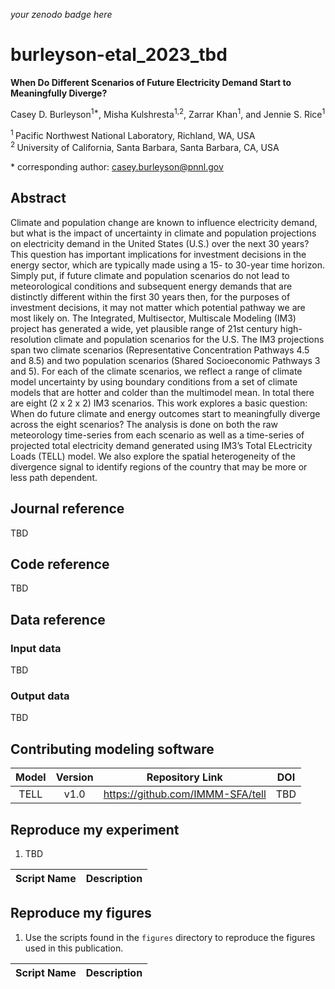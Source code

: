 _your zenodo badge here_

# burleyson-etal_2023_tbd

**When Do Different Scenarios of Future Electricity Demand Start to Meaningfully Diverge?**

Casey D. Burleyson<sup>1\*</sup>, Misha Kulshresta<sup>1,2</sup>, Zarrar Khan<sup>1</sup>, and Jennie S. Rice<sup>1</sup>

<sup>1 </sup> Pacific Northwest National Laboratory, Richland, WA, USA  
<sup>2 </sup> University of California, Santa Barbara, Santa Barbara, CA, USA

\* corresponding author: casey.burleyson@pnnl.gov

## Abstract
Climate and population change are known to influence electricity demand, but what is the impact of uncertainty in 
climate and population projections on electricity demand in the United States (U.S.) over the next 30 years? This 
question has important implications for investment decisions in the energy sector, which are typically made using a 
15- to 30-year time horizon. Simply put, if future climate and population scenarios do not lead to meteorological 
conditions and subsequent energy demands that are distinctly different within the first 30 years then, for the purposes 
of investment decisions, it may not matter which potential pathway we are most likely on. The Integrated, Multisector, 
Multiscale Modeling (IM3) project has generated a wide, yet plausible range of 21st century high-resolution climate and 
population scenarios for the U.S. The IM3 projections span two climate scenarios (Representative Concentration Pathways 
4.5 and 8.5) and two population scenarios (Shared Socioeconomic Pathways 3 and 5). For each of the climate scenarios, 
we reflect a range of climate model uncertainty by using boundary conditions from a set of climate models that are 
hotter and colder than the multimodel mean. In total there are eight (2 x 2 x 2) IM3 scenarios. This work explores a 
basic question: When do future climate and energy outcomes start to meaningfully diverge across the eight scenarios? 
The analysis is done on both the raw meteorology time-series from each scenario as well as a time-series of projected 
total electricity demand generated using IM3’s Total ELectricity Loads (TELL) model. We also explore the spatial 
heterogeneity of the divergence signal to identify regions of the country that may be more or less path dependent.

## Journal reference
TBD

## Code reference
TBD

## Data reference

### Input data
TBD

### Output data
TBD

## Contributing modeling software
| Model | Version | Repository Link | DOI |
|:-----:|:-------:|:---------------:|:---:|
| TELL | v1.0 | https://github.com/IMMM-SFA/tell | TBD |

## Reproduce my experiment
1. TBD

| Script Name | Description |
|-------------|-------------|

## Reproduce my figures
1. Use the scripts found in the `figures` directory to reproduce the figures used in this publication.

| Script Name | Description |
| --- | --- |
